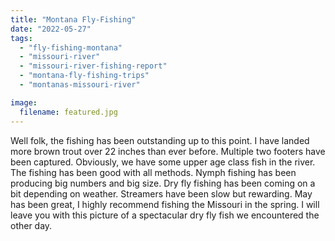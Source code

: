 ```yaml
---
title: "Montana Fly-Fishing"
date: "2022-05-27"
tags: 
  - "fly-fishing-montana"
  - "missouri-river"
  - "missouri-river-fishing-report"
  - "montana-fly-fishing-trips"
  - "montanas-missouri-river"

image:
  filename: featured.jpg
---
```


Well folk, the fishing has been outstanding up to this point. I have landed more brown trout over 22 inches than ever before. Multiple two footers have been captured. Obviously, we have some upper age class fish in the river. The fishing has been good with all methods. Nymph fishing has been producing big numbers and big size. Dry fly fishing has been coming on a bit depending on weather. Streamers have been slow but rewarding. May has been great, I highly recommend fishing the Missouri in the spring. I will leave you with this picture of a spectacular dry fly fish we encountered the other day.

